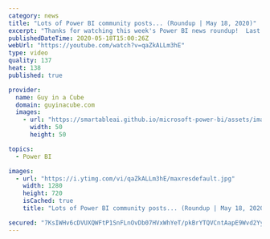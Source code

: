 ```yaml
---
category: news
title: "Lots of Power BI community posts... (Roundup | May 18, 2020)"
excerpt: "Thanks for watching this week's Power BI news roundup!  Last weeks roundup: https://guyinacu.be/roundup179 2 Minute Tuesday: https://guyinacu.be/copyquery Patrick's tech video: https://guyinacu.be/datepicker Adam's tech video: https://guyinacu.be/matrixkpis  🔴 Live Replay: https://guyinacu.be/35WURjU"
publishedDateTime: 2020-05-18T15:00:26Z
webUrl: "https://youtube.com/watch?v=qaZkALLm3hE"
type: video
quality: 137
heat: 138
published: true

provider:
  name: Guy in a Cube
  domain: guyinacube.com
  images:
    - url: "https://smartableai.github.io/microsoft-power-bi/assets/images/organizations/guyinacube.com-50x50.jpg"
      width: 50
      height: 50

topics:
  - Power BI

images:
  - url: "https://i.ytimg.com/vi/qaZkALLm3hE/maxresdefault.jpg"
    width: 1280
    height: 720
    isCached: true
    title: "Lots of Power BI community posts... (Roundup | May 18, 2020)"

secured: "7KsIWHv6cDVUXQWFtP1SnFLnOvDb07HVxWhYeT/pkBrYTQVCntAapE9Wvd2YyMwXD2Slftz9OArX84IlSOQ+kzfsmgVzrRWEl2yZ58Rly6rZDFzNGwxDBX0FrS9/aW7qD/fzeyXPDBNxUj7HlmrSh/nBTm7aDF1ekdpndCPmvvJTvPLmbsLqppvbrT4XOOpyp+2WkU2YOEd9DzjDGs2Zew/1do/UZRGzwSg1+wvoedZ9QcOpBWl5CxH5mlB2sNAifd2LhciGfLR4HcHTF0AcKT17kn3buRE8CHScSE4AIU7sOc6d5hLG0Rw6TX5e+7hjQXbF8NSPlsYLRQXHhpGI0g==;cDS3Uf4xaM6dVkhUdcuLOQ=="
---
```



